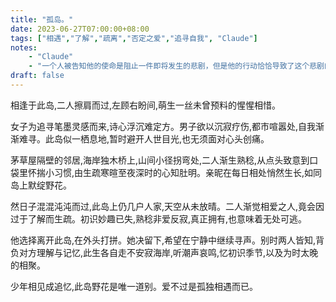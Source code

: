 ```yaml
---
title: "孤岛。"
date: 2023-06-27T07:00:00+08:00
tags: ["相遇","了解","疏离","否定之爱","追寻自我", "Claude"]
notes:
    - "Claude"
    - "一个人被告知他的使命是阻止一件即将发生的悲剧，但是他的行动恰恰导致了这个悲剧的发生。"
draft: false
---
```


相逢于此岛,二人擦肩而过,左顾右盼间,萌生一丝未曾预料的惺惺相惜。

女子为追寻笔墨灵感而来,诗心浮沉难定方。男子欲以沉寂疗伤,都市喧嚣处,自我渐渐难寻。此岛似一栖息地,暂时避开人世目光,也无须面对心头创痛。

茅草屋隔壁的邻居,海岸独木桥上,山间小径拐弯处,二人渐生熟稔,从点头致意到口袋里怀揣小习惯,由生疏寒暄至夜深时的心知肚明。亲昵在每日相处悄然生长,如同岛上默绽野花。

然日子混混沌沌而过,此岛上仍几户人家,天空从未放晴。二人渐觉相爱之人,竟会因过于了解而生疏。初识妙趣已失,熟稔非爱反寂,真正拥有,也意味着无处可逃。

他选择离开此岛,在外头打拼。她决留下,希望在宁静中继续寻声。别时两人皆知,背负对方理解与记忆,此生各自走不安寂海岸,听潮声哀鸣,忆初识季节,以及为时太晚的相聚。

少年相见成追忆,此岛野花是唯一道别。爱不过是孤独相遇而已。